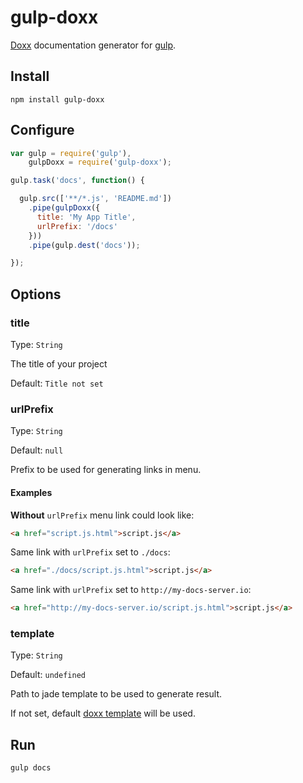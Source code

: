 # gulp-doxx

[Doxx][doxx] documentation generator for [gulp][gulp].

## Install

    npm install gulp-doxx

## Configure

```js
var gulp = require('gulp'),
    gulpDoxx = require('gulp-doxx');

gulp.task('docs', function() {

  gulp.src(['**/*.js', 'README.md'])
    .pipe(gulpDoxx({
      title: 'My App Title',
      urlPrefix: '/docs'
    }))
    .pipe(gulp.dest('docs'));

});
```



## Options

### title
Type: `String`

The title of your project

Default: `Title not set`

### urlPrefix
Type: `String`

Default: `null`

Prefix to be used for generating links in menu.

#### Examples

**Without** `urlPrefix` menu link could look like:

```html
<a href="script.js.html">script.js</a>
```

Same link with `urlPrefix` set to `./docs`:

```html
<a href="./docs/script.js.html">script.js</a>
```

Same link with `urlPrefix` set to `http://my-docs-server.io`:

```html
<a href="http://my-docs-server.io/script.js.html">script.js</a>
```


### template

Type: `String`

Default: `undefined`

Path to jade template to be used to generate result.

If not set, default [doxx template][doxx-example] will be used.

## Run

    gulp docs

[doxx]: https://github.com/FGRibreau/doxx
[gulp]: http://gulpjs.com/
[doxx-example]: http://fgribreau.github.io/doxx/docs/compile.js.html
